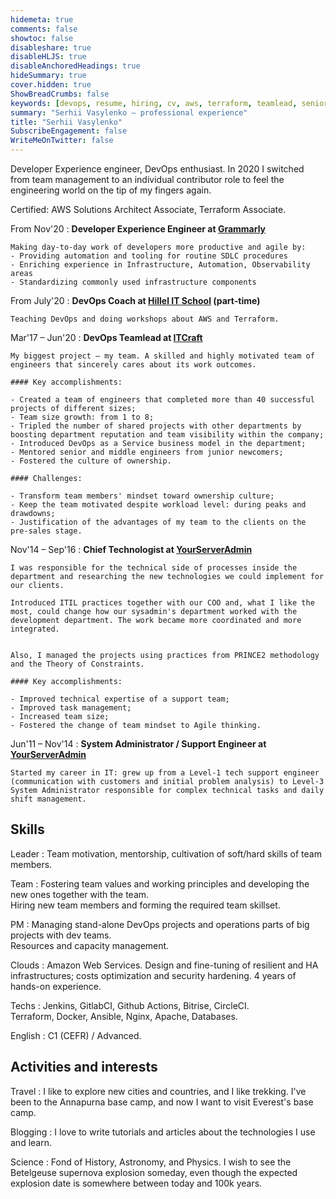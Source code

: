 ```yaml
---
hidemeta: true
comments: false
showtoc: false
disableshare: true
disableHLJS: true
disableAnchoredHeadings: true
hideSummary: true
cover.hidden: true
ShowBreadCrumbs: false
keywords: [devops, resume, hiring, cv, aws, terraform, teamlead, senior engineer, developer experience]
summary: "Serhii Vasylenko — professional experience"
title: "Serhii Vasylenko"
SubscribeEngagement: false
WriteMeOnTwitter: false
---
```


Developer Experience engineer, DevOps enthusiast. In 2020 I switched from team management to an individual contributor role to feel the engineering world on the tip of my fingers again.

Certified: AWS Solutions Architect Associate, Terraform Associate.

From Nov'20
:   **Developer Experience Engineer at [Grammarly](https://grammarly.com)**

    Making day-to-day work of developers more productive and agile by:
    - Providing automation and tooling for routine SDLC procedures
    - Enriching experience in Infrastructure, Automation, Observability areas
    - Standardizing commonly used infrastructure components


From July'20
:   **DevOps Coach at [Hillel IT School](https://ithillel.ua/) (part-time)**

    Teaching DevOps and doing workshops about AWS and Terraform.

Mar'17 – Jun'20
:   **DevOps Teamlead at [ITCraft](https://itechcraft.com/blog/clients-amazon-aws-hosting/)**

    My biggest project — my team. A skilled and highly motivated team of engineers that sincerely cares about its work outcomes.

    #### Key accomplishments:

    - Created a team of engineers that completed more than 40 successful projects of different sizes;
    - Team size growth: from 1 to 8;
    - Tripled the number of shared projects with other departments by boosting department reputation and team visibility within the company;
    - Introduced DevOps as a Service business model in the department;
    - Mentored senior and middle engineers from junior newcomers;
    - Fostered the culture of ownership.

    #### Challenges:

    - Transform team members' mindset toward ownership culture;
    - Keep the team motivated despite workload level: during peaks and drawdowns;
    - Justification of the advantages of my team to the clients on the pre-sales stage.


Nov'14 – Sep'16
:   **Chief Technologist at [YourServerAdmin](https://yourserveradmin.com/)**

    I was responsible for the technical side of processes inside the department and researching the new technologies we could implement for our clients.

    Introduced ITIL practices together with our COO and, what I like the most, could change how our sysadmin's department worked with the development department. The work became more coordinated and more integrated.


    Also, I managed the projects using practices from PRINCE2 methodology and the Theory of Constraints.
    
    #### Key accomplishments:
    
    - Improved technical expertise of a support team;
    - Improved task management;
    - Increased team size;
    - Fostered the change of team mindset to Agile thinking.

Jun'11 – Nov'14
:   **System Administrator / Support Engineer at [YourServerAdmin](https://yourserveradmin.com/)**

    Started my career in IT: grew up from a Level-1 tech support engineer (communication with customers and initial problem analysis) to Level-3 System Administrator responsible for complex technical tasks and daily shift management.

Skills
----------------------------------
Leader
:   Team motivation, mentorship, cultivation of soft/hard skills of team members.

Team
:   Fostering team values and working principles and developing the new ones together with the team.\
Hiring new team members and forming the required team skillset.

PM
:   Managing stand-alone DevOps projects and operations parts of big projects with dev teams.\
Resources and capacity management.

Clouds
:   Amazon Web Services. Design and fine-tuning of resilient and HA infrastructures; costs optimization and security hardening. 4 years of hands-on experience.

Techs
:   Jenkins, GitlabCI, Github Actions, Bitrise, CircleCI.\
Terraform, Docker, Ansible, Nginx, Apache, Databases.

English
:   C1 (CEFR) / Advanced.

Activities and interests
------------------------
Travel
:   I like to explore new cities and countries, and I like trekking. I've been to the Annapurna base camp, and now I want to visit Everest's base camp.

Blogging
:   I love to write tutorials and articles about the technologies I use and learn.

Science
:   Fond of History, Astronomy, and Physics. I wish to see the Betelgeuse supernova explosion someday, even though the expected explosion date is somewhere between today and 100k years. 
